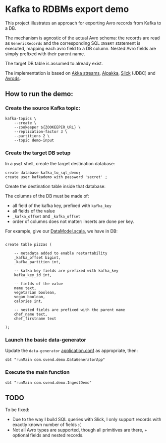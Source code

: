 # Kafka to RDBMs export demo

This project illustrates an approach for exporting Avro records from Kafka to a DB. 

The mechanism is agnostic of the actual Avro schema: the records are read as `GenericRecords` and the corresponding SQL `INSERT` statement is executed, mapping each avro field to a DB column. Nested Avro fields are simply prefixed with their parent name.

The target DB table is assumed to already exist. 

The implementation is based on [Akka streams](https://doc.akka.io/docs/akka/current/stream/index.html), [Alpakka](https://doc.akka.io/docs/alpakka/current/index.html), [Slick](https://doc.akka.io/docs/alpakka/current/slick.html) (JDBC) and [Avro4s](https://github.com/sksamuel/avro4s).

## How to run the demo:

### Create the source Kafka topic:
 
```
kafka-topics \
    --create \
    --zookeeper ${ZOOKEEPER_URL} \
    --replication-factor 3 \
    --partitions 2 \
    --topic demo-input
```


### Create the target DB setup

In a `psql` shell, create the target destination database:

```
create database kafka_to_sql_demo;
create user kafkademo with password 'secret' ;
```

Create the destination table inside that database:

The columns of the DB must be made of: 

* all field of the kafka key, prefixed with `kafka_key`
* all fields of the value
* `_kafka_offset` and `_kafka_offset`
* order of columns does not matter: inserts are done per key.

For example, give our [DataModel.scala](src/main/scala/com/svend/demo/DataModel.scala), we have in DB:


```

create table pizzas (

    -- metadata added to enable restartability
    _kafka_offset bigint,
    _kafka_partition int,

    -- kafka key fields are prefixed with kafka_key
    kafka_key_id int,

    -- fields of the value
    name text,
    vegetarian boolean,
    vegan boolean,
    calories int,

    -- nested fields are prefixed with the parent name
    chef_name text,
    chef_firstname text

);

```


### Launch the basic data-generator 

Update the `data-generator` [application.conf](src/main/resources/application.conf) as appropriate, then:

```
sbt "runMain com.svend.demo.DataGeneratorApp"
```

### Execute the main function

```
sbt "runMain com.svend.demo.IngestDemo"
```
## TODO

To be fixed:

* Due to the way I build SQL queries with Slick, I only support records with exactly known number of fields :(
* Not all Avro types are supported, though all primitives are there, + optional fields and nested records.
